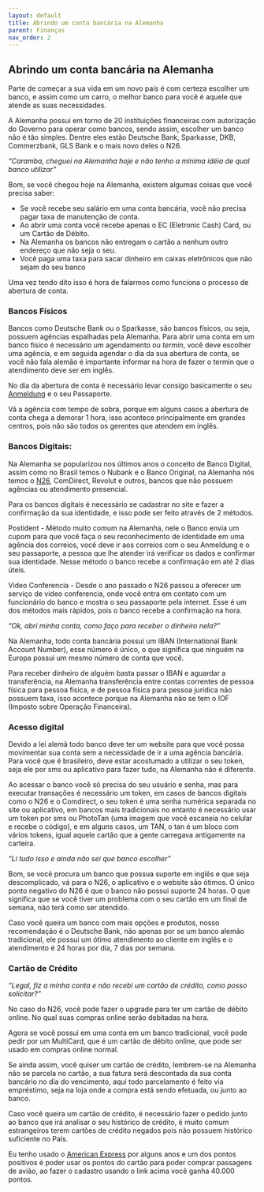 ```yaml
---
layout: default
title: Abrindo um conta bancária na Alemanha
parent: Finanças
nav_order: 2
---
```


## Abrindo um conta bancária na Alemanha

Parte de começar a sua vida em um novo país é com certeza escolher um banco, e assim como um carro, o melhor banco para você é aquele que atende as suas necessidades.

A Alemanha possui em torno de 20 instituições financeiras com autorização do Governo para operar como bancos, sendo assim, escolher um banco não é tão simples. Dentre eles estão Deutsche Bank, Sparkasse, DKB, Commerzbank, GLS Bank e o mais novo deles o N26.

_“Caramba, cheguei na Alemanha hoje e não tenho a mínima idéia de qual banco utilizar”_

Bom, se você chegou hoje na Alemanha, existem algumas coisas que você precisa saber:

- Se você recebe seu salário em uma conta bancária, você não precisa pagar taxa de manutenção de conta.
- Ao abrir uma conta você recebe apenas o EC (Eletronic Cash) Card, ou um Cartão de Débito.
- Na Alemanha os bancos não entregam o cartão a nenhum outro endereço que não seja o seu.
- Você paga uma taxa para sacar dinheiro em caixas eletrônicos que não sejam do seu banco

Uma vez tendo dito isso é hora de falarmos como funciona o processo de abertura de conta. 

### Bancos Físicos

Bancos como Deutsche Bank ou o Sparkasse, são bancos físicos, ou seja, possuem agências espalhadas pela Alemanha. Para abrir uma conta em um banco físico é necessário um agendamento ou _termin_, você deve escolher uma agência, e em seguida agendar o dia da sua abertura de conta, se você não fala alemão é importante informar na hora de fazer o termin que o atendimento deve ser em inglês.

No dia da abertura de conta é necessário levar consigo basicamente o seu [Anmeldung](./../moradia/anmeldung.md) e o seu Passaporte.

Vá a agência com tempo de sobra, porque em alguns casos a abertura de conta chega a demorar 1 hora, isso acontece principalmente em grandes centros, pois não são todos os gerentes que atendem em inglês.

### Bancos Digitais:

Na Alemanha se popularizou nos últimos anos o conceito de Banco Digital, assim como no Brasil temos o Nubank e o Banco Original, na Alemanha nós temos o [N26](https://n26.com/r/philippc2442), ComDirect, Revolut e outros, bancos que não possuem agências ou atendimento presencial.

Para os bancos digitais é necessário se cadastrar no site e fazer a confirmação da sua identidade, e isso pode ser feito através de 2 métodos.

Postident - Método muito comum na Alemanha, nele o Banco envia um cupom para que você faça o seu reconhecimento de identidade em uma agência dos correios, você deve ir aos correios com o seu Anmeldung e o seu passaporte, a pessoa que lhe atender irá verificar os dados e confirmar sua identidade. Nesse método o banco recebe a confirmação em até 2 dias úteis.

Video Conferencia - Desde o ano passado o N26 passou a oferecer um serviço de video conferencia, onde você entra em contato com um funcionário do banco e mostra o seu passaporte pela internet. Esse é um dos métodos mais rápidos, pois o banco recebe a confirmação na hora.

_“Ok, abri minha conta, como faço para receber o dinheiro nela?”_

Na Alemanha, todo conta bancária possui um IBAN (International Bank Account Number), esse número é único, o que significa que ninguém na Europa possui um mesmo número de conta que você.

Para receber dinheiro de alguém basta passar o IBAN e aguardar a transferência, na Alemanha transferência entre contas correntes de pessoa física para pessoa física, e de pessoa física para pessoa jurídica não possuem taxa, isso acontece porque na Alemanha não se tem o IOF (Imposto sobre Operação Financeira).

### Acesso digital

Devido a lei alemã todo banco deve ter um website para que você possa movimentar sua conta sem a necessidade de ir a uma agência bancária. Para você que é brasileiro, deve estar acostumado a utilizar o seu token, seja ele por sms ou aplicativo para fazer tudo, na Alemanha não é diferente.

Ao acessar o banco você só precisa do seu usuário e senha, mas para executar transações é necessário um token, em casos de bancos digitais como o N26 e o Comdirect, o seu token é uma senha numérica separada no site ou aplicativo, em bancos mais tradicionais no entanto é necessário usar um token por sms ou PhotoTan (uma imagem que você escaneia no celular e recebe o código), e em alguns casos, um TAN, o tan é um bloco com vários tokens, igual aquele cartão que a gente carregava antigamente na carteira.

_“Li tudo isso e ainda não sei que banco escolher”_

Bom, se você procura um banco que possua suporte em inglês e que seja descomplicado, vá para o N26, o aplicativo e o website são ótimos. O único ponto negativo do N26 é que o banco não possui suporte 24 horas. O que significa que se você tiver um problema com o seu cartão em um final de semana, não terá como ser atendido.

Caso você queira um banco com mais opções e produtos, nosso recomendação é o Deutsche Bank, não apenas por se um banco alemão tradicional, ele possui um ótimo atendimento ao cliente em inglês e o atendimento é 24 horas por dia, 7 dias por semana.

### Cartão de Crédito

_“Legal, fiz a minha conta e não recebi um cartão de crédito, como posso solicitar?”_

No caso do N26, você pode fazer o upgrade para ter um cartão de débito online. No qual suas compras online serão debitadas na hora. 

Agora se você possui em uma conta em um banco tradicional, você pode pedir por um MultiCard, que é um cartão de débito online, que pode ser usado em compras online normal.

Se ainda assim, você quiser um cartão de crédito, lembrem-se na Alemanha não se parcela no cartão, a sua fatura será descontada da sua conta bancário no dia do vencimento, aqui todo parcelamento é feito via empréstimo, seja na loja onde a compra está sendo efetuada, ou junto ao banco.

Caso você queira um cartão de crédito, é necessário fazer o pedido junto ao banco que irá analisar o seu histórico de crédito, é muito comum estrangeiros terem cartões de crédito negados pois não possuem histórico suficiente no País.

Eu tenho usado o [American Express](http://www.amex.de/freunde/pHILICD4IX?XL=MNANS) por alguns anos e um dos pontos positivos é poder usar os pontos do cartão para poder comprar passagens de avião, ao fazer o cadastro usando o link acima você ganha 40.000 pontos.
